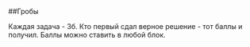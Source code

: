 ##Гробы

Каждая задача - 3б. Кто первый сдал верное решение - тот баллы и получил. Баллы можно ставить в любой блок.
